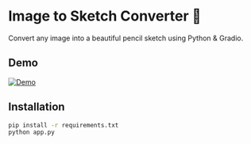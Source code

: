 # Image to Sketch Converter 🎨

Convert any image into a beautiful pencil sketch using Python & Gradio.

## Demo
[![Demo](https://img.shields.io/badge/Demo-Live-brightgreen)](https://huggingface.co/spaces/unitly360/image-to-sketch)

## Installation
```bash
pip install -r requirements.txt
python app.py
